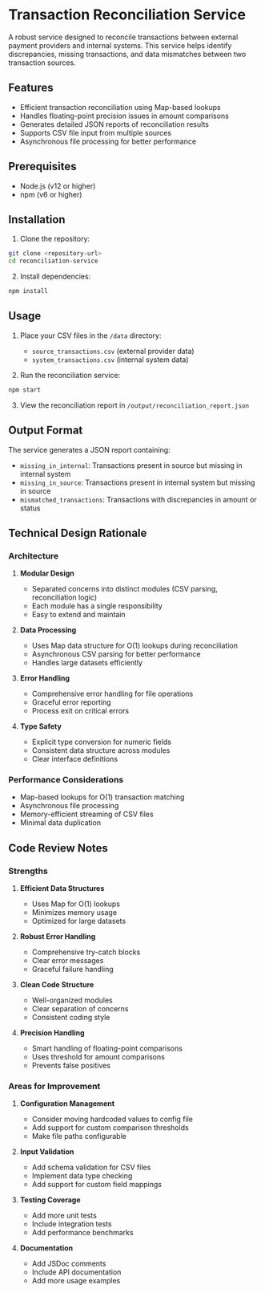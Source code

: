# Transaction Reconciliation Service

A robust service designed to reconcile transactions between external payment providers and internal systems. This service helps identify discrepancies, missing transactions, and data mismatches between two transaction sources.

## Features

- Efficient transaction reconciliation using Map-based lookups
- Handles floating-point precision issues in amount comparisons
- Generates detailed JSON reports of reconciliation results
- Supports CSV file input from multiple sources
- Asynchronous file processing for better performance

## Prerequisites

- Node.js (v12 or higher)
- npm (v6 or higher)

## Installation

1. Clone the repository:

```bash
git clone <repository-url>
cd reconciliation-service
```

2. Install dependencies:

```bash
npm install
```

## Usage

1. Place your CSV files in the `/data` directory:

   - `source_transactions.csv` (external provider data)
   - `system_transactions.csv` (internal system data)

2. Run the reconciliation service:

```bash
npm start
```

3. View the reconciliation report in `/output/reconciliation_report.json`

## Output Format

The service generates a JSON report containing:

- `missing_in_internal`: Transactions present in source but missing in internal system
- `missing_in_source`: Transactions present in internal system but missing in source
- `mismatched_transactions`: Transactions with discrepancies in amount or status

## Technical Design Rationale

### Architecture

1. **Modular Design**

   - Separated concerns into distinct modules (CSV parsing, reconciliation logic)
   - Each module has a single responsibility
   - Easy to extend and maintain

2. **Data Processing**

   - Uses Map data structure for O(1) lookups during reconciliation
   - Asynchronous CSV parsing for better performance
   - Handles large datasets efficiently

3. **Error Handling**

   - Comprehensive error handling for file operations
   - Graceful error reporting
   - Process exit on critical errors

4. **Type Safety**
   - Explicit type conversion for numeric fields
   - Consistent data structure across modules
   - Clear interface definitions

### Performance Considerations

- Map-based lookups for O(1) transaction matching
- Asynchronous file processing
- Memory-efficient streaming of CSV files
- Minimal data duplication

## Code Review Notes

### Strengths

1. **Efficient Data Structures**

   - Uses Map for O(1) lookups
   - Minimizes memory usage
   - Optimized for large datasets

2. **Robust Error Handling**

   - Comprehensive try-catch blocks
   - Clear error messages
   - Graceful failure handling

3. **Clean Code Structure**

   - Well-organized modules
   - Clear separation of concerns
   - Consistent coding style

4. **Precision Handling**
   - Smart handling of floating-point comparisons
   - Uses threshold for amount comparisons
   - Prevents false positives

### Areas for Improvement

1. **Configuration Management**

   - Consider moving hardcoded values to config file
   - Add support for custom comparison thresholds
   - Make file paths configurable

2. **Input Validation**

   - Add schema validation for CSV files
   - Implement data type checking
   - Add support for custom field mappings

3. **Testing Coverage**

   - Add more unit tests
   - Include integration tests
   - Add performance benchmarks

4. **Documentation**
   - Add JSDoc comments
   - Include API documentation
   - Add more usage examples

